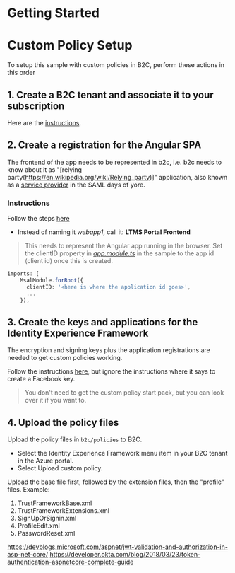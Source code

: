 # Getting Started


# Custom Policy Setup
To setup this sample with custom policies in B2C, perform these actions in this order

## 1. Create a B2C tenant and associate it to your subscription

Here are the [instructions](https://docs.microsoft.com/en-us/azure/active-directory-b2c/tutorial-create-tenant).

## 2. Create a registration for the Angular SPA

The frontend of the app needs to be represented in b2c, i.e. b2c needs to know about it as "[relying party(https://en.wikipedia.org/wiki/Relying_party)]" application, also known as a [service provider](https://en.wikipedia.org/wiki/Service_provider_(SAML)) in the SAML days of yore.

### Instructions

Follow the steps [here](https://docs.microsoft.com/en-us/azure/active-directory-b2c/tutorial-register-applications?tabs=applications)

* Instead of naming it _webapp1_, call it: __LTMS Portal Frontend__

>This needs to represent the Angular app running in the browser. Set the clientID property in [_app.module.ts_](./app/src/app.module.ts) in the sample to the app id (client id) once this is created. 

```typescript
imports: [
    MsalModule.forRoot({ 
      clientID: '<here is where the application id goes>',
      ...
    }),
```

## 3. Create the keys and applications for the Identity Experience Framework

The encryption and signing keys plus the application registrations are needed to get custom policies working.

Follow the instructions [here](https://docs.microsoft.com/en-us/azure/active-directory-b2c/custom-policy-get-started?tabs=applications), but ignore the instructions where it says to create a Facebook key.

> You don't need to get the custom policy start pack, but you can look over it if you want to.

## 4. Upload the policy files

Upload the policy files in ```b2c/policies``` to B2C.

* Select the Identity Experience Framework menu item in your B2C tenant in the Azure portal.
* Select Upload custom policy.

Upload the base file first, followed by the extension files, then the "profile" files. Example:

1. TrustFrameworkBase.xml
2. TrustFrameworkExtensions.xml
3. SignUpOrSignin.xml
4. ProfileEdit.xml
5. PasswordReset.xml


https://devblogs.microsoft.com/aspnet/jwt-validation-and-authorization-in-asp-net-core/
https://developer.okta.com/blog/2018/03/23/token-authentication-aspnetcore-complete-guide
